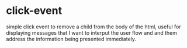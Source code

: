 # click-event
simple click event to remove a child from the body of the html, useful for displaying messages that I want to interput the user flow and and them address the information being presented immediately.
